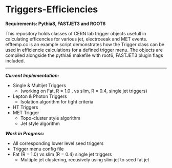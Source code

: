 # Triggers-Efficiencies
**Requirements: Pythia8, FASTJET3 and ROOT6**

This repository holds classes of CERN lab trigger objects usefull in calculating efficencies for various jet, electroeeak and MET events. efftemp.cc is an example script demonstrates how the Trigger class can be used in efficiencie calculations for a defined trigger menu. The objects are compiled alongside the pythia8 makefile with root6, FASTJET3 plugin flags included. 


- - - -
***Current Implementation:***

 * Single & Multijet Triggers
    * (working on Fat, R = 1.0 , vs slim, R = 0.4, single jet triggers)
 * Lepton & Photon Triggers
    * Isolation algorithm for tight criteria
 * HT Triggers
 * MET Trigger
    * Topo-cluster style algorithm
    * Jet style algorithm 
 
 ***Work in Progress:***
 
 * All corresponding lower level seed triggers
 * Trigger menu config file
 * Fat (R = 1.0) vs slim (R = 0.4) single jet triggers
    * Multiple jet clustering, recusively using slim jet to seed fat jet

 


  

